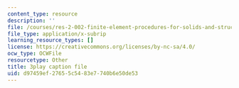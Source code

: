 ```yaml
---
content_type: resource
description: ''
file: /courses/res-2-002-finite-element-procedures-for-solids-and-structures-spring-2010/d97459ef27655c5483e7740b6e50de53_BH06RODmHsc.vtt
file_type: application/x-subrip
learning_resource_types: []
license: https://creativecommons.org/licenses/by-nc-sa/4.0/
ocw_type: OCWFile
resourcetype: Other
title: 3play caption file
uid: d97459ef-2765-5c54-83e7-740b6e50de53
---
```

